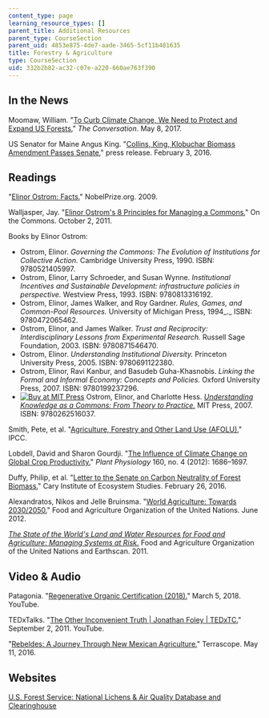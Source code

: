 ```yaml
---
content_type: page
learning_resource_types: []
parent_title: Additional Resources
parent_type: CourseSection
parent_uid: 4853e875-4de7-aade-3465-5cf11b481635
title: Forestry & Agriculture
type: CourseSection
uid: 332b2b82-ac32-c07e-a220-660ae763f390
---
```


In the News
-----------

Moomaw, William. "[To Curb Climate Change, We Need to Protect and Expand US Forests.](https://theconversation.com/to-curb-climate-change-we-need-to-protect-and-expand-us-forests-76380)" _The Conversation_. May 8, 2017.

US Senator for Maine Angus King. "[Collins, King, Klobuchar Biomass Amendment Passes Senate](https://www.king.senate.gov/newsroom/press-releases/collins-king-klobuchar-biomass-amendment-passes-senate)," press release. February 3, 2016. 

Readings
--------

"[Elinor Ostrom: Facts.](https://www.nobelprize.org/prizes/economic-sciences/2009/ostrom/facts/)" NobelPrize.org. 2009.

Walljasper, Jay. "[Elinor Ostrom's 8 Principles for Managing a Commons.](http://www.onthecommons.org/magazine/elinor-ostroms-8-principles-managing-commmons#sthash.XLTkGSBg.dpbs)" On the Commons. October 2, 2011.

Books by Elinor Ostrom:

*   Ostrom, Elinor. _Governing the Commons: The Evolution of Institutions for Collective Action._ Cambridge University Press, 1990. ISBN: 9780521405997. 
*   Ostrom, Elinor, Larry Schroeder, and Susan Wynne. _Institutional Incentives and Sustainable Development: infrastructure policies in perspective._ Westview Press, 1993. ISBN: 9780813316192. 
*   Ostrom, Elinor, James Walker, and Roy Gardner. _Rules, Games, and Common-Pool Resources._ University of Michigan Press, 1994_._ ISBN: 9780472065462. 
*   Ostrom, Elinor, and James Walker. _Trust and Reciprocity: Interdisciplinary Lessons from Experimental Research._ Russell Sage Foundation, 2003. ISBN: 9780871546470. 
*   Ostrom, Elinor. _Understanding Institutional Diversity._ Princeton University Press, 2005. ISBN: 9780691122380. 
*   Ostrom, Elinor, Ravi Kanbur, and Basudeb Guha-Khasnobis. _Linking the Formal and Informal Economy: Concepts and Policies._ Oxford University Press, 2007. ISBN: 9780199237296. 
*   [![Buy at MIT Press](/images/mp_logo.gif)](https://mitpress.mit.edu/books/understanding-knowledge-commons) Ostrom, Elinor, and Charlotte Hess. _[Understanding Knowledge as a Commons: From Theory to Practice.](https://mitpress.mit.edu/books/understanding-knowledge-commons)_ MIT Press, 2007. ISBN: 9780262516037.

Smith, Pete, et al. "[Agriculture, Forestry and Other Land Use (AFOLU).](https://www.ipcc.ch/report/ar5/wg3/agriculture-forestry-and-other-land-use-afolu/)" IPCC.

Lobdell, David and Sharon Gourdji. "[The Influence of Climate Change on Global Crop Productivity.](http://www.plantphysiol.org/content/160/4/1686)" _Plant Physiology_ 160, no. 4 (2012): 1686–1697.

Duffy, Philip, et al. "[Letter to the Senate on Carbon Neutrality of Forest Biomass.](https://www.caryinstitute.org/newsroom/letter-senate-carbon-neutrality-forest-biomass)" Cary Institute of Ecosystem Studies. February 26, 2016.

Alexandratos, Nikos and Jelle Bruinsma. "[World Agriculture: Towards 2030/2050.](http://www.fao.org/global-perspectives-studies/resources/detail/en/c/411108/)" Food and Agriculture Organization of the United Nations. June 2012.

_[The State of the World's Land and Water Resources for Food and Agriculture: Managing Systems at Risk.](http://www.fao.org/3/i1688e/i1688e00.htm)_ Food and Agriculture Organization of the United Nations and Earthscan. 2011.

Video & Audio
-------------

Patagonia. "[Regenerative Organic Certification (2018).](https://youtu.be/a0OZi44FLtM)" March 5, 2018. YouTube. 

TEDxTalks. "[The Other Inconvenient Truth | Jonathan Foley | TEDxTC.](https://www.youtube.com/watch?v=uJhgGbRA6Hk)" September 2, 2011. YouTube. 

"[Rebeldes: A Journey Through New Mexican Agriculture.](https://terrascope.mit.edu/radio/journey-through-new-mexican-agriculture/)" Terrascope. May 11, 2016.

Websites
--------

[U.S. Forest Service: National Lichens & Air Quality Database and Clearinghouse](http://gis.nacse.org/lichenair/)